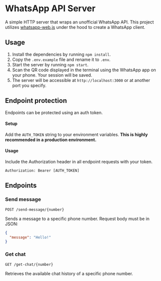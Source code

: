 # WhatsApp API Server

A simple HTTP server that wraps an unofficial WhatsApp API. This project utilizes [whatsapp-web.js](https://github.com/pedroslopez/whatsapp-web.js) under the hood to create a WhatsApp client.

## Usage

1. Install the dependencies by running `npm install`.
2. Copy the `.env.example` file and rename it to `.env`.
3. Start the server by running `npm start`.
4. Scan the QR code displayed in the terminal using the WhatsApp app on your phone. Your session will be saved.
5. The server will be accessible at `http://localhost:3000` or at another port you specify.

## Endpoint protection

Endpoints can be protected using an auth token.

#### Setup

Add the `AUTH_TOKEN` string to your environment variables. **This is highly recommended in a production environment.**

#### Usage

Include the Authorization header in all endpoint requests with your token.

`Authorization: Bearer [AUTH_TOKEN]`

## Endpoints

### Send message

`POST /send-message/{number}`

Sends a message to a specific phone number. Request body must be in JSON:

```json
{
  "message": "Hello!"
}
```

### Get chat

`GET /get-chat/{number}`

Retrieves the available chat history of a specific phone number.
